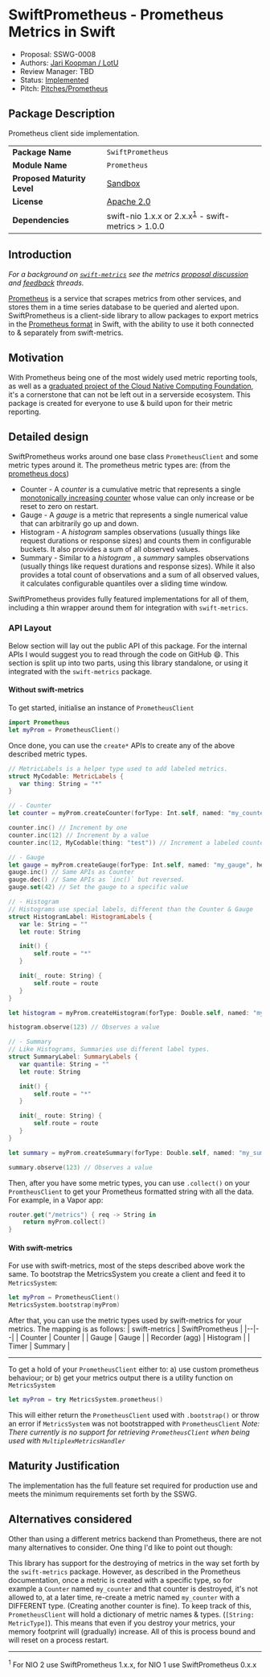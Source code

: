 # SwiftPrometheus - Prometheus Metrics in Swift

* Proposal: SSWG-0008
* Authors: [Jari Koopman / LotU](https://github.com/MrLotU)
* Review Manager: TBD
* Status:  [Implemented ](https://github.com/MrLotU/SwiftPrometheus/)
* Pitch: [Pitches/Prometheus](https://forums.swift.org/t/client-side-prometheus-implementation/18098/)

## Package Description
Prometheus client side implementation.

|  |  |
|--|--|
| **Package Name** | `SwiftPrometheus` |
| **Module Name** | `Prometheus` |
| **Proposed Maturity Level** | [Sandbox](https://github.com/swift-server/sswg/blob/master/process/incubation.md#process-diagram) |
| **License** | [Apache 2.0](https://github.com/MrLotU/SwiftPrometheus/blob/master/LICENSE) |
| **Dependencies** | swift-nio 1.x.x or 2.x.x<sup>[1](#footnote_1)</sup> - swift-metrics > 1.0.0 |

## Introduction

_For a background on [`swift-metrics`](https://github.com/apple/swift-metrics) see the metrics [proposal discussion](https://forums.swift.org/t/discussion-server-metrics-api/19600) and [feedback](https://forums.swift.org/t/feedback-server-metrics-api/21353) threads._

[Prometheus](https://prometheus.io) is a service that scrapes metrics from other services, and stores them in a time series database to be queried and alerted upon. SwiftPrometheus is a client-side library to allow packages to export metrics in the [Prometheus format](https://openmetrics.io) in Swift, with the ability to use it both connected to & separately from swift-metrics.

## Motivation

With Prometheus being one of the most widely used metric reporting tools, as well as a [graduated project of the Cloud Native Computing Foundation](https://www.cncf.io/announcement/2018/08/09/prometheus-graduates/), it's a cornerstone that can not be left out in a serverside ecosystem. This package is created for everyone to use & build upon for their metric reporting.

## Detailed design

SwiftPrometheus works around one base class `PrometheusClient` and some metric types around it. The prometheus metric types are:
(from the [prometheus docs](https://www.prometheus.io/docs/concepts/metric_types/))
* Counter - A  *counter*  is a cumulative metric that represents a single [monotonically increasing counter](https://en.wikipedia.org/wiki/Monotonic_function) whose value can only increase or be reset to zero on restart.
* Gauge - A  *gauge*  is a metric that represents a single numerical value that can arbitrarily go up and down.
* Histogram - A  *histogram*  samples observations (usually things like request durations or response sizes) and counts them in configurable buckets. It also provides a sum of all observed values.
* Summary - Similar to a  *histogram* , a  *summary*  samples observations (usually things like request durations and response sizes). While it also provides a total count of observations and a sum of all observed values, it calculates configurable quantiles over a sliding time window.

SwiftPrometheus provides fully featured implementations for all of them, including a thin wrapper around them for integration with `swift-metrics`.

### API Layout
Below section will lay out the public API of this package. For the internal APIs I would suggest you to read through the code on GitHub :smile:. This section is split up into two parts, using this library standalone, or using it integrated with the `swift-metrics` package. 

#### Without swift-metrics
To get started, initialise an instance of `PrometheusClient`
```swift
import Prometheus
let myProm = PrometheusClient()
```
Once done, you can use the `create*` APIs to create any of the above described metric types.

```swift
// MetricLabels is a helper type used to add labeled metrics.
struct MyCodable: MetricLabels {
   var thing: String = "*"
}

// - Counter
let counter = myProm.createCounter(forType: Int.self, named: "my_counter", helpText: "Just a counter", initialValue: 42, withLabelType: MyCodable.self)

counter.inc() // Increment by one
counter.inc(12) // Increment by a value
counter.inc(12, MyCodable(thing: "test")) // Increment a labeled counter

// - Gauge
let gauge = myProm.createGauge(forType: Int.self, named: "my_gauge", helpText: "Just a gauge", initialValue: 42, withLabelType: MyCodable.self)
gauge.inc() // Same APIs as Counter
gauge.dec() // Same APIs as `inc()` but reversed.
gauge.set(42) // Set the gauge to a specific value

// - Histogram
// Histograms use special labels, different than the Counter & Gauge
struct HistogramLabel: HistogramLabels {
   var le: String = ""
   let route: String

   init() {
       self.route = "*"
   }

   init(_ route: String) {
       self.route = route
   }
}

let histogram = myProm.createHistogram(forType: Double.self, named: "my_histogram", helpText: "Just a histogram", labels: HistogramLabel.self)

histogram.observe(123) // Observes a value

// - Summary
// Like Histograms, Summaries use different label types.
struct SummaryLabel: SummaryLabels {
   var quantile: String = ""
   let route: String

   init() {
       self.route = "*"
   }

   init(_ route: String) {
       self.route = route
   }
}

let summary = myProm.createSummary(forType: Double.self, named: "my_summary", helpText: "Just a summary", labels: SummaryLabel.self)

summary.observe(123) // Observes a value
```
Then, after you have some metric types, you can use `.collect()` on your `PromtheusClient` to get your Prometheus formatted string with all the data.
For example, in a Vapor app:
```swift
router.get("/metrics") { req -> String in 
    return myProm.collect()
}
```

#### With swift-metrics
For use with swift-metrics, most of the steps described above work the same. To bootstrap the MetricsSystem you create a client and feed it to `MetricsSystem`:
```swift
let myProm = PrometheusClient()
MetricsSystem.bootstrap(myProm)
```
After that, you can use the metric types used by swift-metrics for your metrics. The mapping is as follows:
| swift-metrics | SwiftPrometheus |
|--|--|
| Counter | Counter |
| Gauge | Gauge |
| Recorder (agg) | Histogram |
| Timer | Summary |

---

To get a hold of your `PrometheusClient` either to:
a) use custom prometheus behaviour; or
b) get your metrics output
there is a utility function on `MetricsSystem`
```swift
let myProm = try MetricsSystem.prometheus()
```
This will either return the `PrometheusClient` used with `.bootstrap()` or throw an error if `MetricsSystem` was not bootstrapped with `PrometheusClient`
*Note: There currently is no support for retrieving `PrometheusClient` when being used with `MultiplexMetricsHandler`* 

## Maturity Justification

The implementation has the full feature set required for production use and meets the minimum requirements set forth by the SSWG.

## Alternatives considered

Other than using a different metrics backend than Prometheus, there are not many alternatives to consider. One thing I'd like to point out though:

This library has support for the destroying of metrics in the way set forth by the `swift-metrics` package. However, as described in the Prometheus documentation, once a metric is created with a specific type, so for example a `Counter` named `my_counter` and that counter is destroyed, it's not allowed to, at a later time, re-create a metric named `my_counter` with a DIFFERENT type. (Creating another counter is fine). To keep track of this, `PrometheusClient` will hold a dictionary of metric names & types. (`[String: MetricType]`). This means that even if you destroy your metrics, your memory footprint will (gradually) increase. All of this is process bound and will reset on a process restart.

---

<sup><a name="footnote_1">1</a></sup> For NIO 2 use SwiftPrometheus 1.x.x, for NIO 1 use SwiftPrometheus 0.x.x
